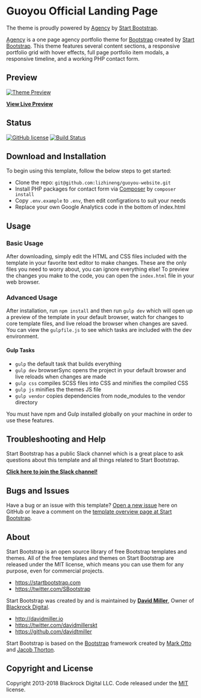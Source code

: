 # Guoyou Official Landing Page

The theme is proudly powered by [Agency](https://startbootstrap.com/template-overviews/agency/) by [Start Bootstrap](http://startbootstrap.com/).

[Agency](https://startbootstrap.com/template-overviews/agency/) is a one page agency portfolio theme for [Bootstrap](http://getbootstrap.com/) created by [Start Bootstrap](http://startbootstrap.com/). This theme features several content sections, a responsive portfolio grid with hover effects, full page portfolio item modals, a responsive timeline, and a working PHP contact form.

## Preview

[![Theme Preview](https://user-images.githubusercontent.com/2339485/42865537-85fa429a-8a9c-11e8-8879-94b934eadd4c.png)](https://www.gygsd.com)

**[View Live Preview](https://www.gygsd.com)**

## Status

[![GitHub license](https://img.shields.io/badge/license-MIT-blue.svg)](https://github.com/lizhineng/guoyou-website/blob/master/LICENSE)
[![Build Status](https://api.travis-ci.org/lizhineng/guoyou-website.svg?branch=master)](https://travis-ci.org/lizhineng/guoyou-website)

## Download and Installation

To begin using this template, follow the below steps to get started:
* Clone the repo: `git@github.com:lizhineng/guoyou-website.git`
* Install PHP packages for contact form via [Composer](https://getcomposer.org) by `composer install`
* Copy `.env.example` to `.env`, then edit configrations to suit your needs
* Replace your own Google Analytics code in the bottom of index.html

## Usage

### Basic Usage

After downloading, simply edit the HTML and CSS files included with the template in your favorite text editor to make changes. These are the only files you need to worry about, you can ignore everything else! To preview the changes you make to the code, you can open the `index.html` file in your web browser.

### Advanced Usage

After installation, run `npm install` and then run `gulp dev` which will open up a preview of the template in your default browser, watch for changes to core template files, and live reload the browser when changes are saved. You can view the `gulpfile.js` to see which tasks are included with the dev environment.

#### Gulp Tasks

- `gulp` the default task that builds everything
- `gulp dev` browserSync opens the project in your default browser and live reloads when changes are made
- `gulp css` compiles SCSS files into CSS and minifies the compiled CSS
- `gulp js` minifies the themes JS file
- `gulp vendor` copies dependencies from node_modules to the vendor directory

You must have npm and Gulp installed globally on your machine in order to use these features.

## Troubleshooting and Help

Start Bootstrap has a public Slack channel which is a great place to ask questions about this template and all things related to Start Bootstrap.

**[Click here to join the Slack channel!](https://startbootstrap-slack.herokuapp.com/)**

## Bugs and Issues

Have a bug or an issue with this template? [Open a new issue](https://github.com/BlackrockDigital/startbootstrap-agency/issues) here on GitHub or leave a comment on the [template overview page at Start Bootstrap](http://startbootstrap.com/template-overviews/agency/).

## About

Start Bootstrap is an open source library of free Bootstrap templates and themes. All of the free templates and themes on Start Bootstrap are released under the MIT license, which means you can use them for any purpose, even for commercial projects.

* https://startbootstrap.com
* https://twitter.com/SBootstrap

Start Bootstrap was created by and is maintained by **[David Miller](http://davidmiller.io/)**, Owner of [Blackrock Digital](http://blackrockdigital.io/).

* http://davidmiller.io
* https://twitter.com/davidmillerskt
* https://github.com/davidtmiller

Start Bootstrap is based on the [Bootstrap](http://getbootstrap.com/) framework created by [Mark Otto](https://twitter.com/mdo) and [Jacob Thorton](https://twitter.com/fat).

## Copyright and License

Copyright 2013-2018 Blackrock Digital LLC. Code released under the [MIT](https://github.com/BlackrockDigital/startbootstrap-agency/blob/gh-pages/LICENSE) license.

